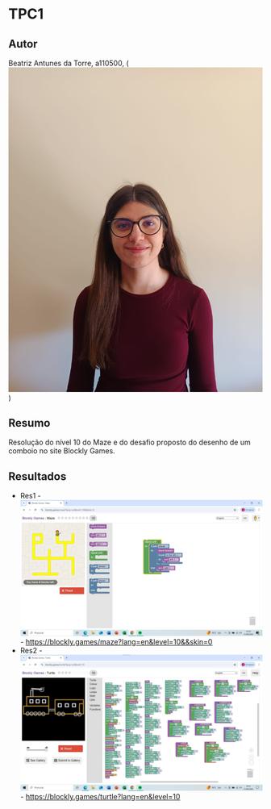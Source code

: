 # TPC1

## Autor

Beatriz Antunes da Torre, a110500, (![foto](Foto.jpg))

## Resumo 

Resolução do nível 10 do Maze e  do desafio proposto do desenho de um comboio no site Blockly Games.

## Resultados
* Res1 - ![maze10](maze10.jpg) - https://blockly.games/maze?lang=en&level=10&&skin=0
* Res2 - ![comboio](comboio.jpg) - https://blockly.games/turtle?lang=en&level=10